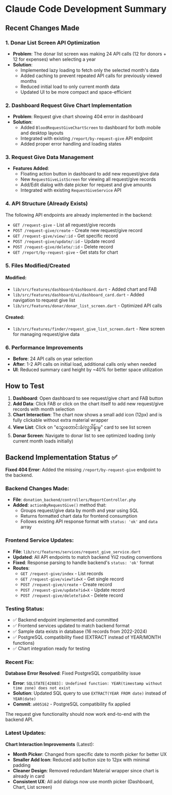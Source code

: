 # Claude Code Development Summary

## Recent Changes Made

### 1. Donar List Screen API Optimization
- **Problem**: The donar list screen was making 24 API calls (12 for donors + 12 for expenses) when selecting a year
- **Solution**: 
  - Implemented lazy loading to fetch only the selected month's data
  - Added caching to prevent repeated API calls for previously viewed months
  - Reduced initial load to only current month data
  - Updated UI to be more compact and space-efficient

### 2. Dashboard Request Give Chart Implementation
- **Problem**: Request give chart showing 404 error in dashboard
- **Solution**:
  - Added `BloodRequestGiveChartScreen` to dashboard for both mobile and desktop layouts
  - Integrated with existing `/report/by-request-give` API endpoint
  - Added proper error handling and loading states

### 3. Request Give Data Management
- **Features Added**:
  - Floating action button in dashboard to add new request/give data
  - New `RequestGiveListScreen` for viewing all request/give records
  - Add/Edit dialog with date picker for request and give amounts
  - Integrated with existing `RequestGiveService` API

### 4. API Structure (Already Exists)
The following API endpoints are already implemented in the backend:
- `GET /request-give` - List all request/give records
- `POST /request-give/create` - Create new request/give record
- `GET /request-give/view/:id` - Get specific record
- `POST /request-give/update/:id` - Update record
- `POST /request-give/delete/:id` - Delete record
- `GET /report/by-request-give` - Get stats for chart

### 5. Files Modified/Created
#### Modified:
- `lib/src/features/dashboard/dashboard.dart` - Added chart and FAB
- `lib/src/features/dashboard/ui/dashboard_card.dart` - Added navigation to request give list
- `lib/src/features/donar/donar_list_screen.dart` - Optimized API calls

#### Created:
- `lib/src/features/finder/request_give_list_screen.dart` - New screen for managing request/give data

### 6. Performance Improvements
- **Before**: 24 API calls on year selection
- **After**: 1-2 API calls on initial load, additional calls only when needed
- **UI**: Reduced summary card height by ~40% for better space utilization

## How to Test
1. **Dashboard**: Open dashboard to see request/give chart and FAB button
2. **Add Data**: Click FAB or click on the chart itself to add new request/give records with month selection
3. **Chart Interaction**: The chart now shows a small add icon (12px) and is fully clickable without extra material wrapper
4. **View List**: Click on "သွေးတောင်းခံ/လှူဒါန်းမှု" card to see list screen
5. **Donar Screen**: Navigate to donar list to see optimized loading (only current month loads initially)

## Backend Implementation Status ✅
**Fixed 404 Error**: Added the missing `/report/by-request-give` endpoint to the backend.

### Backend Changes Made:
- **File**: `donation_backend/controllers/ReportController.php`
- **Added**: `actionByRequestGive()` method that:
  - Groups request/give data by month and year using SQL
  - Returns formatted chart data for frontend consumption
  - Follows existing API response format with `status: 'ok'` and `data` array

### Frontend Service Updates:
- **File**: `lib/src/features/services/request_give_service.dart`
- **Updated**: All API endpoints to match backend Yii2 routing conventions
- **Fixed**: Response parsing to handle backend's `status: 'ok'` format
- **Routes**: 
  - `GET /request-give/index` - List records
  - `GET /request-give/view?id=X` - Get single record
  - `POST /request-give/create` - Create record
  - `POST /request-give/update?id=X` - Update record
  - `POST /request-give/delete?id=X` - Delete record

### Testing Status:
- ✅ Backend endpoint implemented and committed
- ✅ Frontend services updated to match backend format
- ✅ Sample data exists in database (16 records from 2022-2024)
- ✅ PostgreSQL compatibility fixed (EXTRACT instead of YEAR/MONTH functions)
- ✅ Chart integration ready for testing

### Recent Fix:
**Database Error Resolved**: Fixed PostgreSQL compatibility issue
- **Error**: `SQLSTATE[42883]: Undefined function: YEAR(timestamp without time zone) does not exist`
- **Solution**: Updated SQL query to use `EXTRACT(YEAR FROM date)` instead of `YEAR(date)`
- **Commit**: `a005162` - PostgreSQL compatibility fix applied

The request give functionality should now work end-to-end with the backend API.

### Latest Updates:
**Chart Interaction Improvements** (Latest):
- **Month Picker**: Changed from specific date to month picker for better UX
- **Smaller Add Icon**: Reduced add button size to 12px with minimal padding 
- **Cleaner Design**: Removed redundant Material wrapper since chart is already in card
- **Consistent UX**: All add dialogs now use month picker (Dashboard, Chart, List screen)